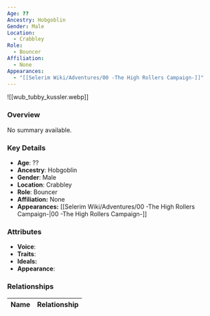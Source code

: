 ```yaml
---
Age: ??
Ancestry: Hobgoblin
Gender: Male
Location:
  - Crabbley
Role:
  - Bouncer
Affiliation:
  - None
Appearances:
  - "[[Selerim Wiki/Adventures/00 -The High Rollers Campaign-]]"
---
```


![[wub_tubby_kussler.webp]]

### Overview
No summary available.

### Key Details
- **Age**: ??
- **Ancestry**: Hobgoblin
- **Gender**: Male
- **Location**: Crabbley
- **Role**: Bouncer
- **Affiliation:** None
- **Appearances:** [[Selerim Wiki/Adventures/00 -The High Rollers Campaign-\|00 -The High Rollers Campaign-]]

### Attributes
- **Voice**: 
- **Traits**: 
- **Ideals:** 
- **Appearance**:

### Relationships

| Name  | Relationship |
| ----- | ------------ |

